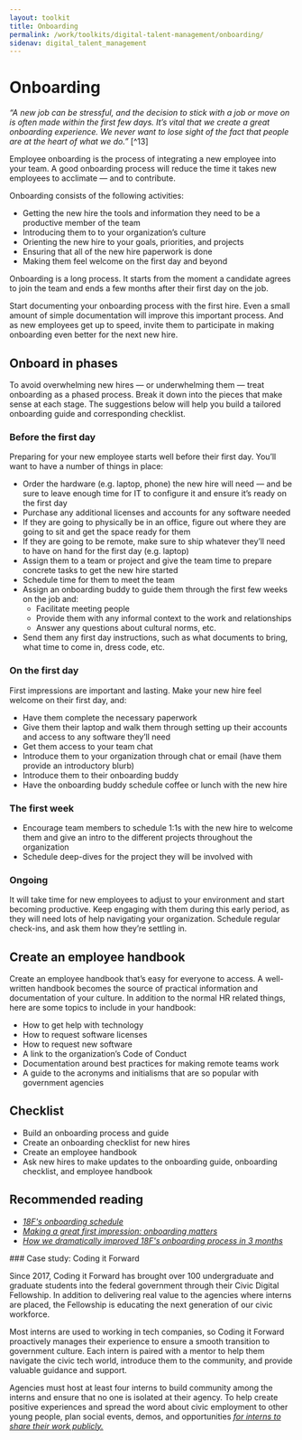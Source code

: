```yaml
---
layout: toolkit
title: Onboarding
permalink: /work/toolkits/digital-talent-management/onboarding/
sidenav: digital_talent_management
---
```


Onboarding
==========

*“A new job can be stressful, and the decision to stick with a job or
move on is often made within the first few days. It’s vital that we
create a great onboarding experience. We never want to lose sight of the
fact that people are at the heart of what we do.”* [^13]

Employee onboarding is the process of integrating a new employee into
your team. A good onboarding process will reduce the time it takes new
employees to acclimate — and to contribute.

Onboarding consists of the following activities:

-   Getting the new hire the tools and information they need to be a
    productive member of the team
-   Introducing them to to your organization’s culture
-   Orienting the new hire to your goals, priorities, and projects
-   Ensuring that all of the new hire paperwork is done
-   Making them feel welcome on the first day and beyond

Onboarding is a long process. It starts from the moment a candidate
agrees to join the team and ends a few months after their first day on
the job.

Start documenting your onboarding process with the first hire. Even a
small amount of simple documentation will improve this important
process. And as new employees get up to speed, invite them to
participate in making onboarding even better for the next new hire.

Onboard in phases
-----------------

To avoid overwhelming new hires — or underwhelming them — treat
onboarding as a phased process. Break it down into the pieces that make
sense at each stage. The suggestions below will help you build a
tailored onboarding guide and corresponding checklist.

### Before the first day

Preparing for your new employee starts well before their first day.
You’ll want to have a number of things in place:

-   Order the hardware (e.g. laptop, phone) the new hire will need — and
    be sure to leave enough time for IT to configure it and ensure
    it’s ready on the first day
-   Purchase any additional licenses and accounts for any software
    needed
-   If they are going to physically be in an office, figure out where
    they are going to sit and get the space ready for them
-   If they are going to be remote, make sure to ship whatever they’ll
    need to have on hand for the first day (e.g. laptop)
-   Assign them to a team or project and give the team time to prepare
    concrete tasks to get the new hire started
-   Schedule time for them to meet the team
-   Assign an onboarding buddy to guide them through the first few weeks
    on the job and:
    -   Facilitate meeting people
    -   Provide them with any informal context to the work and
        relationships
    -   Answer any questions about cultural norms, etc.
-   Send them any first day instructions, such as what documents to
    bring, what time to come in, dress code, etc.

### On the first day

First impressions are important and lasting. Make your new hire feel
welcome on their first day, and:

-   Have them complete the necessary paperwork
-   Give them their laptop and walk them through setting up their
    accounts and access to any software they’ll need
-   Get them access to your team chat
-   Introduce them to your organization through chat or email (have them
    provide an introductory blurb)
-   Introduce them to their onboarding buddy
-   Have the onboarding buddy schedule coffee or lunch with the new hire

### The first week

-   Encourage team members to schedule 1:1s with the new hire to welcome
    them and give an intro to the different projects throughout the
    organization
-   Schedule deep-dives for the project they will be involved with

### Ongoing

It will take time for new employees to adjust to your environment and
start becoming productive. Keep engaging with them during this early
period, as they will need lots of help navigating your organization.
Schedule regular check-ins, and ask them how they’re settling in.

Create an employee handbook
---------------------------

Create an employee handbook that’s easy for everyone to access. A
well-written handbook becomes the source of practical information and
documentation of your culture. In addition to the normal HR related
things, here are some topics to include in your handbook:

-   How to get help with technology
-   How to request software licenses
-   How to request new software
-   A link to the organization’s Code of Conduct
-   Documentation around best practices for making remote teams work
-   A guide to the acronyms and initialisms that are so popular with
    government agencies

Checklist
---------

-   Build an onboarding process and guide
-   Create an onboarding checklist for new hires
-   Create an employee handbook
-   Ask new hires to make updates to the onboarding guide, onboarding
    checklist, and employee handbook

Recommended reading
-------------------

-   [*18F's onboarding
    schedule*](https://handbook.18f.gov/onboarding-schedule/)
-   [*Making a great first impression: onboarding
    matters*](https://digital.canada.ca/2019/07/29/making-a-great-first-impression-onboarding-matters/)
-   [*How we dramatically improved 18F's onboarding process in 3
    months*](https://18f.gsa.gov/2015/12/01/how-we-dramatically-improved-18fs-onboarding-process-in-3-months/)

<div class='bg-warning p-4 mt-5' markdown='1'>
### Case study: Coding it Forward

Since 2017, Coding it Forward has brought over 100 undergraduate and
graduate students into the federal government through their Civic
Digital Fellowship. In addition to delivering real value to the
agencies where interns are placed, the Fellowship is educating the
next generation of our civic workforce.

Most interns are used to working in tech companies, so Coding it
Forward proactively manages their experience to ensure a smooth
transition to government culture. Each intern is paired with a mentor
to help them navigate the civic tech world, introduce them to the
community, and provide valuable guidance and support.

Agencies must host at least four interns to build community among the
interns and ensure that no one is isolated at their agency. To help
create positive experiences and spread the word about civic
employment to other young people, plan social events, demos, and
opportunities [*for interns to share their work
publicly.*](https://github.com/codingitforward/cdfdemoday2019)
</div>
